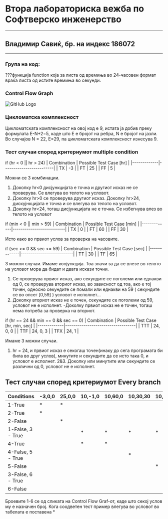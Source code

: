# Втора лабораториска вежба по Софтверско инженерство
---
## Владимир Савиќ, бр. на индекс 186072
---
### Група на код:
???функција function која за листа од времиња во 24-часовен формат враќа листа од истите времиња во секунди.

### Control Flow Graph
![GitHub Logo](/images/logo.png)

### Цикломатска комплексност
Цикломатската комплексност на овој код е 9, истата ја добив преку формулата E-N+2=5, каде што Е е бројот на ребра, N е бројот на јазли. Во случајов N = 22, E=29, па цикломатската комплексност изнесува 9.

### Тест случаи според критериумот multiple condition
if (hr < 0 || hr > 24)
| Combination | Possible Test Case [hr] |
|-------------|-------------------------|
| TX          | -3                      |
| FT          | 25                      |
| FF          | 5                       |

Можни се 3 комбинации.
1. Доколку hr<0 дисјункцијата е точна и другиот исказ не се проверува. Се влегува во телото на условот.
2. Доколку hr>0 се проверува другиот исказ. Доколку hr>24, дискујнкцијата е точна и се влегува во телото на условот.
3. Доколку hr<24, тогаш дисјункцијата не е точна. Се избегнува влез во телото на условот

if (min < 0 || min > 59)
| Combination | Possible Test Case [min] |
|-------------|--------------------------|
| TX          | 0                        |
| FT          | 60                       |
| FF          | 30                       |

Исто како во првиот услов за проверка на часовите.

if (sec >= 0 && sec <= 59)
| Combination | Possible Test Case [sec] |
|-------------|--------------------------|
| TT          | 30                       |
| ТF          | 65                       |

3 можни случаи. Имаме конјункција. Тоа значи за да се влезе во телото на условот мора да бидат и двата искази точни.
1. Се проверува првиот исказ, ако секундите се поголеми или еднакви од 0, се проверува вториот исказ, во зависност од тоа, ако е тој точен, односно секундите се помали или еднакви на 59 ( секундите се во опсег [0,59] ) условот е исполнет...
2. Доколку вториот исказ не е точен, секундите се поголеми од 59, условот не е исполнет.
-Доколку првиот исказ не е точен, тогаш нема потреба за проверка на вториот.

if (hr == 24 && min == 0 && sec == 0)
| Combination | Possible Test Case [hr, min, sec] |
|-------------|-----------------------------------|
| TTT         | 24, 0, 0                          |
| TTF         | 24, 0, 3                          |
| TFX         | 24, 1                             |

Имаме 3 можни случаи.
1. hr = 24, и првиот исказ е секогаш точен(инаку до сега програмата би била во друг услов), минутите и секундите да се исто така 0, и условот е исполнет.
2&3. Доколку или минутите или секундите се различни од 0, условот не е исполнет.

## Тест случаи според критериумот Every branch

| Conditions        |-3,0,0|25,0,0|10,-1,0|10,60,0|10,30,30|10,30,70|10,30,-5|24,0,0|24,0,1|24,1,0|
|-------------------|------|------|-------|-------|--------|--------|--------|------|------|------|
| 1-True            | *    | *    |       |       |        |        |        |      |      |      |
| 2-True            | *    |      |       |       |        |        |        |      |      |      |
| 2-False           |      | *    |       |       |        |        |        |      |      |      |
| 1-False, 3 - True |      |      | *     | *     | *      | *      | *      |      |      |      |
| 4-True            |      |      | *     | *     |        |        |        |      |      |      |
| 4-False, 5 - True |      |      |       |       | *      |        |        |      |      |      |
| 5-False           |      |      |       |       |        | *      | *      |      |      |      |
| 3-False, 6 - True |      |      |       |       |        |        |        | *    |      |      |
| 6-False           |      |      |       |       |        |        |        |      | *    | *    |

Броевите 1-6 се од сликата на Control Flow Graf-от, каде што секој услов му е назначен број. Кога соодветен тест пример влегува во условот во табелата е поставена *
